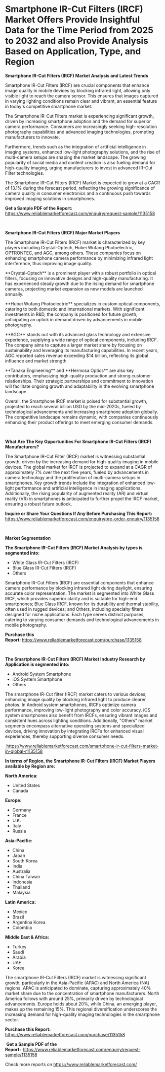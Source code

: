<p><h1>Smartphone IR-Cut Filters (IRCF) Market Offers Provide Insightful Data for the Time Period from 2025 to 2032 and also Provide Analysis Based on Application, Type, and Region</h1></p><p><strong>Smartphone IR-Cut Filters (IRCF) Market Analysis and Latest Trends</strong></p>
<p><p>Smartphone IR-Cut Filters (IRCF) are crucial components that enhance image quality in mobile devices by blocking infrared light, allowing only visible light to reach the camera sensor. This ensures that images captured in varying lighting conditions remain clear and vibrant, an essential feature in today's competitive smartphone market. </p><p>The Smartphone IR-Cut Filters market is experiencing significant growth, driven by increasing smartphone adoption and the demand for superior camera performance. Consumers are increasingly seeking high-resolution photography capabilities and advanced imaging technologies, prompting manufacturers to innovate. </p><p>Furthermore, trends such as the integration of artificial intelligence in imaging systems, enhanced low-light photography solutions, and the rise of multi-camera setups are shaping the market landscape. The growing popularity of social media and content creation is also fueling demand for high-quality imaging, urging manufacturers to invest in advanced IR-Cut Filter technologies.</p><p>The Smartphone IR-Cut Filters (IRCF) Market is expected to grow at a CAGR of 13.1% during the forecast period, reflecting the growing significance of camera quality in consumer electronics and a continuous push towards improved imaging solutions in smartphones.</p></p>
<p><strong>Get a Sample PDF of the Report:&nbsp;</strong> <a href="https://www.reliablemarketforecast.com/enquiry/request-sample/1135158?utm_campaign=3570&utm_medium=2&utm_source=Github&utm_content=ia&utm_term=25032025&utm_id=smartphone-ir-cut-filters-ircf">https://www.reliablemarketforecast.com/enquiry/request-sample/1135158</a></p>
<p>&nbsp;</p>
<p><strong>Smartphone IR-Cut Filters (IRCF) Major Market Players</strong></p>
<p><p>The Smartphone IR-Cut Filters (IRCF) market is characterized by key players including Crystal-Optech, Hubei Wufang Photoelectric, OPTRONTEC, and AGC, among others. These companies focus on enhancing smartphone camera performance by minimizing infrared light interference, thus improving image quality.</p><p>**Crystal-Optech** is a prominent player with a robust portfolio in optical filters, focusing on innovative designs and high-quality manufacturing. It has experienced steady growth due to the rising demand for smartphone cameras, projecting market expansion as new models are launched annually.</p><p>**Hubei Wufang Photoelectric** specializes in custom optical components, catering to both domestic and international markets. With significant investments in R&D, the company is positioned for future growth, anticipating an uptick in demand driven by advancements in mobile photography.</p><p>**AGC** stands out with its advanced glass technology and extensive experience, supplying a wide range of optical components, including IRCF. The company aims to capture a larger market share by focusing on sustainability and leveraging its manufacturing capabilities. In recent years, AGC reported sales revenue exceeding $14 billion, reflecting its global influence and market strength.</p><p>**Tanaka Engineering** and **Hermosa Optics** are also key contributors, emphasizing high-quality production and strong customer relationships. Their strategic partnerships and commitment to innovation will facilitate ongoing growth and adaptability in the evolving smartphone landscape.</p><p>Overall, the Smartphone IRCF market is poised for substantial growth, projected to reach several billion USD by the mid-2020s, fueled by technological advancements and increasing smartphone adoption globally. The competitive landscape remains dynamic, with companies continuously enhancing their product offerings to meet emerging consumer demands.</p></p>
<p>&nbsp;</p>
<p><strong>What Are The Key Opportunities For Smartphone IR-Cut Filters (IRCF) Manufacturers?</strong></p>
<p><p>The Smartphone IR-Cut Filter (IRCF) market is witnessing substantial growth, driven by the increasing demand for high-quality imaging in mobile devices. The global market for IRCF is projected to expand at a CAGR of approximately 7% over the next five years, fueled by advancements in camera technology and the proliferation of multi-camera setups in smartphones. Key growth trends include the integration of enhanced low-light performance and artificial intelligence in imaging applications. Additionally, the rising popularity of augmented reality (AR) and virtual reality (VR) in smartphones is anticipated to further propel the IRCF market, ensuring a robust future outlook.</p></p>
<p><strong>Inquire or Share Your Questions If Any Before Purchasing This Report:</strong> <a href="https://www.reliablemarketforecast.com/enquiry/pre-order-enquiry/1135158?utm_campaign=3570&utm_medium=2&utm_source=Github&utm_content=ia&utm_term=25032025&utm_id=smartphone-ir-cut-filters-ircf">https://www.reliablemarketforecast.com/enquiry/pre-order-enquiry/1135158</a></p>
<p>&nbsp;</p>
<p><strong>Market Segmentation</strong></p>
<p><strong>The Smartphone IR-Cut Filters (IRCF) Market Analysis by types is segmented into:</strong></p>
<p><ul><li>White Glass IR-Cut Filters (IRCF)</li><li>Blue Glass IR-Cut Filters (IRCF)</li><li>Others</li></ul></p>
<p><p>Smartphone IR-Cut Filters (IRCF) are essential components that enhance camera performance by blocking infrared light during daylight, ensuring accurate color representation. The market is segmented into White Glass IRCF, which provides superior clarity and is suitable for high-end smartphones; Blue Glass IRCF, known for its durability and thermal stability, often used in rugged devices; and Others, including specialty filters designed for niche applications. Each type serves distinct purposes, catering to varying consumer demands and technological advancements in mobile photography.</p></p>
<p><strong>Purchase this Report:&nbsp;</strong><a href="https://www.reliablemarketforecast.com/purchase/1135158?utm_campaign=3570&utm_medium=2&utm_source=Github&utm_content=ia&utm_term=25032025&utm_id=smartphone-ir-cut-filters-ircf">https://www.reliablemarketforecast.com/purchase/1135158</a></p>
<p>&nbsp;</p>
<p><strong>The Smartphone IR-Cut Filters (IRCF) Market Industry Research by Application is segmented into:</strong></p>
<p><ul><li>Android System Smartphone</li><li>iOS System Smartphone</li><li>Others</li></ul></p>
<p><p>The smartphone IR-Cut filter (IRCF) market caters to various devices, enhancing image quality by blocking infrared light to produce clearer photos. In Android system smartphones, IRCFs optimize camera performance, improving low-light photography and color accuracy. iOS system smartphones also benefit from IRCFs, ensuring vibrant images and consistent hues across lighting conditions. Additionally, "Others" market segments encompass alternative operating systems and specialized devices, driving innovation by integrating IRCFs for enhanced visual experiences, thereby supporting diverse consumer needs.</p></p>
<p><a href="https://www.reliablemarketforecast.com/smartphone-ir-cut-filters-market-in-global-r1135158?utm_campaign=3570&utm_medium=2&utm_source=Github&utm_content=ia&utm_term=25032025&utm_id=smartphone-ir-cut-filters-ircf">&nbsp;https://www.reliablemarketforecast.com/smartphone-ir-cut-filters-market-in-global-r1135158</a></p>
<p><strong>In terms of Region, the Smartphone IR-Cut Filters (IRCF) Market Players available by Region are:</strong></p>
<p>
    <p> <strong> North America: </strong>
        <ul>
            <li>United States</li>
            <li>Canada</li>
        </ul>
        </p> 
    <p> <strong> Europe: </strong>
        <ul>
            <li>Germany</li>
            <li>France</li>
            <li>U.K.</li>
            <li>Italy</li>
            <li>Russia</li>
        </ul>
        </p> 
    <p> <strong> Asia-Pacific: </strong>
        <ul>
            <li>China</li>
            <li>Japan</li>
            <li>South Korea</li>
            <li>India</li>
            <li>Australia</li>
            <li>China Taiwan</li>
            <li>Indonesia</li>
            <li>Thailand</li>
            <li>Malaysia</li>
        </ul>
        </p> 
    <p> <strong> Latin America: </strong>
        <ul>
            <li>Mexico</li>
            <li>Brazil</li>
            <li>Argentina Korea</li>
            <li>Colombia</li>
        </ul>
        </p> 
    <p> <strong> Middle East & Africa: </strong>
        <ul>
            <li>Turkey</li>
            <li>Saudi</li>
            <li>Arabia</li>
            <li>UAE</li>
            <li>Korea</li>
        </ul>
    </p>
    </p>
<p><p>The smartphone IR-Cut Filters (IRCF) market is witnessing significant growth, particularly in the Asia-Pacific (APAC) and North America (NA) regions. APAC is anticipated to dominate, capturing approximately 40% market share due to the concentration of smartphone manufacturers. North America follows with around 25%, primarily driven by technological advancements. Europe holds about 20%, while China, an emerging player, makes up the remaining 15%. This regional diversification underscores the increasing demand for high-quality imaging technologies in the smartphone sector.</p></p>
<p><strong>Purchase this Report: </strong><a href="https://www.reliablemarketforecast.com/purchase/1135158?utm_campaign=3570&utm_medium=2&utm_source=Github&utm_content=ia&utm_term=25032025&utm_id=smartphone-ir-cut-filters-ircf">https://www.reliablemarketforecast.com/purchase/1135158</a></p>
<p>&nbsp;<strong>Get a Sample PDF of the Report:&nbsp;&nbsp;</strong><a href="https://www.reliablemarketforecast.com/enquiry/request-sample/1135158?utm_campaign=3570&utm_medium=2&utm_source=Github&utm_content=ia&utm_term=25032025&utm_id=smartphone-ir-cut-filters-ircf">https://www.reliablemarketforecast.com/enquiry/request-sample/1135158</a></p>
<p><strong></strong></p>
<p>Check more reports on <a href="https://www.reliablemarketforecast.com/?utm_campaign=3570&utm_medium=2&utm_source=Github&utm_content=ia&utm_term=25032025&utm_id=smartphone-ir-cut-filters-ircf">https://www.reliablemarketforecast.com/</a></p>